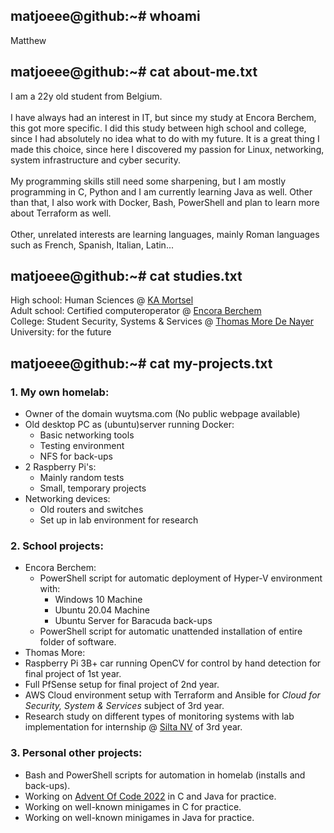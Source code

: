 ## matjoeee@github:~# whoami
Matthew

## matjoeee@github:~# cat about-me.txt
I am a 22y old student from Belgium. <br><br>
I have always had an interest in IT, but since my study at Encora Berchem, this got more specific. I did this study between high school and college, since I had absolutely no idea what to do with my future. It is a great thing I made this choice, since here I discovered my passion for Linux, networking, system infrastructure and cyber security. <br><br>
My programming skills still need some sharpening, but I am mostly programming in C, Python and I am currently learning Java as well. Other than that, I also work with Docker, Bash, PowerShell and plan to learn more about Terraform as well.<br><br>
Other, unrelated interests are learning languages, mainly Roman languages such as French, Spanish, Italian, Latin...

## matjoeee@github:~# cat studies.txt
High school: Human Sciences @ [KA Mortsel](https://www.kamortsel.be/) <br>
Adult school: Certified computeroperator @ [Encora Berchem](https://cvoencora.stedelijkonderwijs.be/) <br>
College: Student Security, Systems & Services @ [Thomas More De Nayer](https://thomasmore.be/nl/campus-de-nayer) <br>
University: for the future

## matjoeee@github:~# cat my-projects.txt
### 1. My own homelab:
- Owner of the domain wuytsma.com (No public webpage available)
- Old desktop PC as (ubuntu)server running Docker:
  - Basic networking tools
  - Testing environment
  - NFS for back-ups
- 2 Raspberry Pi's:
  - Mainly random tests
  - Small, temporary projects
- Networking devices:
  - Old routers and switches
  - Set up in lab environment for research <br>
### 2. School projects:
- Encora Berchem:
  - PowerShell script for automatic deployment of Hyper-V environment with:
    - Windows 10 Machine
    - Ubuntu 20.04 Machine
    - Ubuntu Server for Baracuda back-ups
  - PowerShell script for automatic unattended installation of entire folder of software.
-  Thomas More:
  -  Raspberry Pi 3B+ car running OpenCV for control by hand detection for final project of 1st year.
  -  Full PfSense setup for final project of 2nd year.
  -  AWS Cloud environment setup with Terraform and Ansible for *Cloud for Security, System & Services* subject of 3rd year.
  -  Research study on different types of monitoring systems with lab implementation for internship @ [Silta NV](https://silta-ict.be/) of 3rd year. <br>
### 3. Personal other projects:
- Bash and PowerShell scripts for automation in homelab (installs and back-ups).
- Working on [Advent Of Code 2022](https://adventofcode.com/2022) in C and Java for practice.
- Working on well-known minigames in C for practice.
- Working on well-known minigames in Java for practice.
